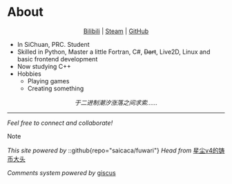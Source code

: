 <!-- # About
This is the demo site for [Fuwari](https://github.com/saicaca/fuwari).

::github{repo="saicaca/fuwari"}

> ### Sources of images used in this site
> - [Unsplash](https://unsplash.com/)
> - [星と少女](https://www.pixiv.net/artworks/108916539) by [Stella](https://www.pixiv.net/users/93273965)
> - [Rabbit - v1.4 Showcase](https://civitai.com/posts/586908) by [Rabbit_YourMajesty](https://civitai.com/user/Rabbit_YourMajesty) -->


# About

<div align="center">

<!-- <img src="https://visitor-badge.laobi.icu/badge?page_id=Pfolg.Pfolg" /> -->

[Bilibili](https://space.bilibili.com/515553532) | [Steam](https://steamcommunity.com/profiles/76561199677607305/) | [GitHub](https://github.com/Pfolg)

</div>

- In SiChuan, PRC. Student
- Skilled in Python, Master a little Fortran, C#, ~~Dart~~,  Live2D, Linux and basic frontend development
- Now studying C++
- Hobbies
  - Playing games
  - Creating something 


<div align="center">

_于二进制潮汐涨落之间求索……_

</div>

---
_Feel free to connect and collaborate!_

>[!NOTE]
> _This site powered by_ 
> ::github{repo="saicaca/fuwari"}
> _Head from_ [星尘v4的铸币大头](https://www.pixiv.net/artworks/120181037)
> 
> _Comments system powered by_ [giscus](https://giscus.app/zh-CN)
